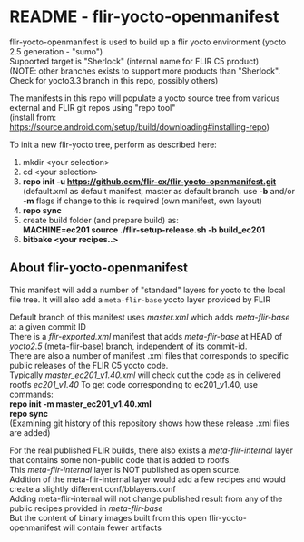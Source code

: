 README - flir-yocto-openmanifest
================================
flir-yocto-openmanifest is used to build up a flir yocto environment (yocto 2.5 generation - "sumo")<br>
Supported target is "Sherlock" (internal name for FLIR C5 product)<br>
(NOTE: other branches exists to support more products than "Sherlock". Check for yocto3.3 branch in this repo, possibly others)

The manifests in this repo will populate a yocto source tree from various external and FLIR git repos
using "repo tool"  
(install from: https://source.android.com/setup/build/downloading#installing-repo)

To init a new flir-yocto tree, perform as described here:
1.  mkdir \<your selection\>
2.  cd \<your selection\>
3.  **repo init -u https://github.com/flir-cx/flir-yocto-openmanifest.git**  
    (default.xml as default manifest, master as default branch. 
     use **-b** and/or **-m** flags if change to this is required 
     (own manifest, own layout)
4.  **repo sync**
5.  create build folder (and prepare build) as:<br> 
    **MACHINE=ec201 source ./flir-setup-release.sh -b build_ec201**
6.  **bitbake \<your recipes..\>**

## About flir-yocto-openmanifest
This manifest will add a number of "standard" layers for yocto to the local file tree. It will also add a `meta-flir-base` yocto layer provided by FLIR

Default branch of this manifest uses *master.xml* which adds *meta-flir-base* at a given commit ID<br>
There is a *flir-exported.xml* manifest that adds *meta-flir-base* at HEAD of *yocto2.5* (meta-flir-base) branch, independent of its commit-id.<br>
There are also a number of manifest .xml files that corresponds to specific public releases of the FLIR C5 yocto code.<br>
Typically *master_ec201_v1.40.xml* will check out the code as in delivered rootfs *ec201_v1.40*
To get code corresponding to ec201_v1.40, use commands:<br>
**repo init -m master_ec201_v1.40.xml**<br>
**repo sync**<br>
(Examining git history of this repository shows how these release .xml files are added)


For the real published FLIR builds, there also exists a *meta-flir-internal* layer that contains some non-public code that is added to rootfs.<br>
This *meta-flir-internal* layer is NOT published as open source.<br>
Addition of the meta-flir-internal layer would add a few recipes and would create a slightly different conf/bblayers.conf<br> 
Adding meta-flir-internal will not change published result from any of the public recipes provided in *meta-flir-base*<br>
But the content of binary images built from this open flir-yocto-openmanifest will contain fewer artifacts 
